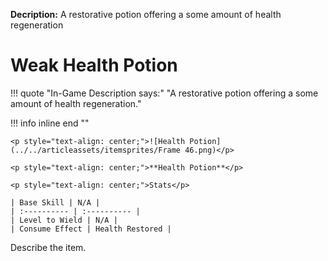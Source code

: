 **Decription:**
	A restorative potion offering a some amount of health regeneration


# Weak Health Potion

!!! quote "In-Game Description says:"
    "A restorative potion offering a some amount of health regeneration."

!!! info inline end ""

    <p style="text-align: center;">![Health Potion](../../articleassets/itemsprites/Frame 46.png)</p>

    <p style="text-align: center;">**Health Potion**</p>

    <p style="text-align: center;">Stats</p>

    | Base Skill | N/A |
    | :---------- | :---------- |
    | Level to Wield | N/A |
    | Consume Effect | Health Restored |

Describe the item.